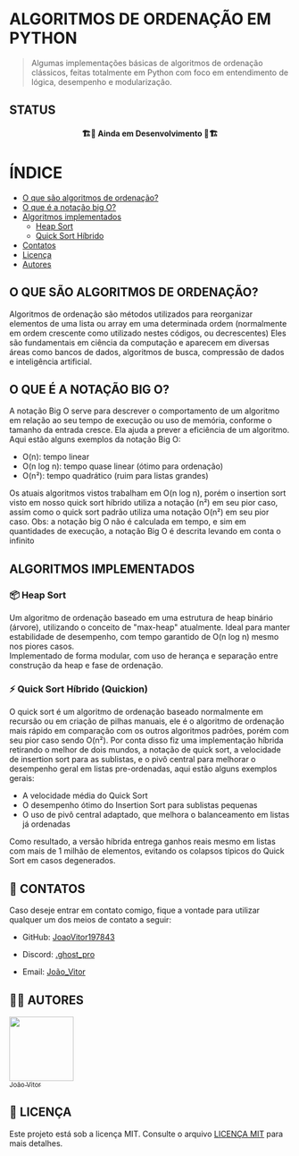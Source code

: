 # ALGORITMOS DE ORDENAÇÃO EM PYTHON

> Algumas implementações básicas de algoritmos de ordenação clássicos, feitas totalmente em Python com foco em entendimento de lógica, desempenho e modularização.

## STATUS

<h4 align="center">
🏗️🚧 Ainda em Desenvolvimento 🚧🏗️
</h4>

ÍNDICE
======
* [O que são algoritmos de ordenação?](#o-que-são-algoritmos-de-ordenação)
* [O que é a notação big O?](#o-que-é-a-notação-big-o)
* [Algoritmos implementados](#algoritmos-implementados)
  * [Heap Sort](#heap-sort)
  * [Quick Sort Híbrido](#quick-sort-híbrido-quickion)
* [Contatos](#-contatos)
* [Licença](#licença)
* [Autores](#-autores)
## O QUE SÃO ALGORITMOS DE ORDENAÇÃO?

Algoritmos de ordenação são métodos utilizados para reorganizar elementos de uma lista ou array em uma determinada ordem (normalmente em ordem crescente como utilizado nestes códigos, ou decrescentes) Eles são fundamentais em ciência da computação e aparecem em diversas áreas como bancos de dados, algoritmos de busca, compressão de dados e inteligência artificial.

## O QUE É A NOTAÇÃO BIG O?

A notação Big O serve para descrever o comportamento de um algoritmo em relação ao seu tempo de execução ou uso de memória, conforme o tamanho da entrada cresce. Ela ajuda a prever a eficiência de um algoritmo. Aqui estão alguns exemplos da notação Big O:

- O(n): tempo linear
- O(n log n): tempo quase linear (ótimo para ordenação)
- O(n²): tempo quadrático (ruim para listas grandes)

Os atuais algoritmos vistos trabalham em O(n log n), porém o insertion sort visto em nosso quick sort híbrido utiliza a notação (n²) em seu pior caso, assim como o quick sort padrão utiliza uma notação O(n²) em seu pior caso.
Obs: a notação big O não é calculada em tempo, e sim em quantidades de execução, a notação Big O é descrita levando em conta o infinito

## ALGORITMOS IMPLEMENTADOS

### 📦 Heap Sort

Um algoritmo de ordenação baseado em uma estrutura de heap binário (árvore), utilizando o conceito de "max-heap" atualmente. Ideal para manter estabilidade de desempenho, com tempo garantido de O(n log n) mesmo nos piores casos.  
Implementado de forma modular, com uso de herança e separação entre construção da heap e fase de ordenação.

### ⚡ Quick Sort Híbrido (Quickion)

O quick sort é um algoritmo de ordenação baseado normalmente em recursão ou em criação de pilhas manuais, ele é o algoritmo de ordenação mais rápido em comparação com os outros algoritmos padrões, porém com seu pior caso sendo O(n²).
Por conta disso fiz uma implementação híbrida retirando o melhor de dois mundos, a notação de quick sort, a velocidade de insertion sort para as sublistas, e o pivô central para melhorar o desempenho geral em listas pre-ordenadas, aqui estão alguns exemplos gerais:
- A velocidade média do Quick Sort
- O desempenho ótimo do Insertion Sort para sublistas pequenas
- O uso de pivô central adaptado, que melhora o balanceamento em listas já ordenadas

Como resultado, a versão híbrida entrega ganhos reais mesmo em listas com mais de 1 milhão de elementos, evitando os colapsos típicos do Quick Sort em casos degenerados.

## 🤳 CONTATOS

Caso deseje entrar em contato comigo, fique a vontade para utilizar qualquer um dos meios de contato a seguir:

- GitHub: [JoaoVitor197843](https://github.com/JoaoVitor197843)

- Discord: [.ghost_pro](https://discord.com/)

- Email: [João_Vitor](mailto:jv2093809@gmail.com?subject=Algoritmos%20de%20Ordenação&body=Olá!%20Gostaria%20de%20falar%20sobre%20seu%20projeto...)

## 👨‍💻 AUTORES

[<img loading="lazy" src="https://avatars.githubusercontent.com/u/118195418?v=4" width=115><br><sub>João Vitor</sub>](https://github.com/JoaoVitor197843)

## 📄 LICENÇA

Este projeto está sob a licença MIT. Consulte o arquivo [LICENÇA MIT](LICENSE) para mais detalhes.
